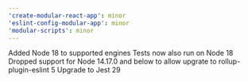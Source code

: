 ```yaml
---
'create-modular-react-app': minor
'eslint-config-modular-app': minor
'modular-scripts': minor
---
```


Added Node 18 to supported engines
Tests now also run on Node 18
Dropped support for Node 14.17.0 and below to allow upgrate to rollup-plugin-eslint 5
Upgrade to Jest 29